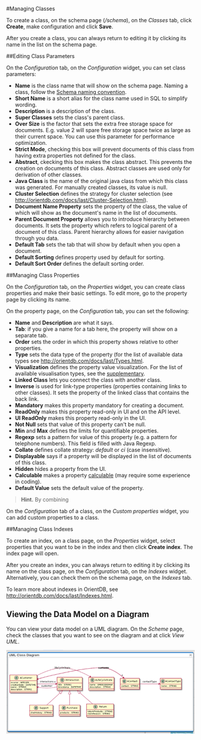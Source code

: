 #Managing Classes

To create a class, on the schema page (*/schema*), on the *Classes* tab, click **Create**, make configuration and click **Save**.

After you create a class, you can always return to editing it by clicking its name in the list on the schema page.

##Editing Class Parameters

On the *Configuration* tab, on the *Configuration* widget, you can set class parameters:

* **Name** is the class name that will show on the schema page. Naming a class, follow the [Schema naming convention](https://github.com/OrienteerDW/Orienteer/wiki/Schema-naming-convention).
* **Short Name** is a short alias for the class name used in SQL to simplify wording.
* **Description** is a description of the class.
* **Super Classes** sets the class's parent class.
* **Over Size** is the factor that sets the extra free storage space for documents. E.g. value 2 will spare free storage space twice as large as their current space. You can use this parameter for performance optimization.
* **Strict Mode**, checking this box will prevent documents of this class from having extra properties not defined for the class.
* **Abstract**, ckecking this box makes the class abstract. This prevents the creation on documents of this class. Abstract classes are used only for derivation of other classes.
* **Java Class** is the name of the original java class from which this class was generated. For manually created classes, its value is null. 
* **Cluster Selection** defines the strategy for cluster selection (see http://orientdb.com/docs/last/Cluster-Selection.html).
* **Document Name Property** sets the property of the class, the value of which will show as the document's name in the list of documents.
* **Parent Document Property** allows you to introduce hierarchy between documents. It sets the property which refers to logical parent of a document of this class. Parent hierarchy allows for easier navigation through you data.
* **Default Tab** sets the tab that will show by default when you open a document.
* **Default Sorting** defines property used by default for sorting.
* **Default Sort Order** defines the default sorting order.

##Managing Class Properties

On the *Configuration* tab, on the *Properties* widget, you can create class properties and make their basic settings. To edit more, go to the property page by clicking its name.

On the property page, on the *Configuration* tab, you can set the following:
* **Name** and **Description** are what it says.
* **Tab**:  if you give a name for a tab here, the property will show on a separate tab.
* **Order** sets the order in which this property shows relative to other properties.
* **Type** sets the data type of the property (for the list of available data types see http://orientdb.com/docs/last/Types.html.
* **Visualization** defines the property value visualization. For the list of available visualisation types, see the [supplementary](https://orienteer.gitbooks.io/orienteer/content/supplementary_supported_visualisation_types.html).
* **Linked Class** lets you connect the class with another class.
* **Inverse** is used for link-type properties (properties containing links to other classes). It sets the property of the linked class that contains the back link.
* **Mandatory** makes this property mandatory for creating a document.
* **ReadOnly** makes this property read-only in UI and on the API level.
* **UI ReadOnly** makes this property read-only in the UI.
* **Not Null** sets that value of this property can't be null.
* **Min** and **Max** defines the limits for quantifiable properties.
* **Regexp** sets a pattern for value of this property (e.g. a pattern for telephone numbers). This field is filled with Java Regexp.
* **Collate** defines collate strategy: *default* or *ci* (case insensitive).
* **Displayable** says if a property will be displayed in the list of documents of this class.
* **Hidden** hides a property from the UI.
* **Calculable** makes a property [calculable](https://orienteer.gitbooks.io/orienteer/content/adding_calculable_properties.html) (may require some experience in coding).
* **Default Value** sets the default value of the property.

> **Hint.**  By combining 

On the *Configuration* tab of a class, on the *Custom properties* widget, you can add custom properties to a class.

##Managing Class Indexes

To create an index, on a class page, on the *Properties* widget, select properties that you want to be in the index and then click **Create index**. The index page will open.

After you create an index, you can always return to editing it by clicking its name on the class page, on the *Configuration* tab, on the *Indexes* widget. Alternatively, you can check them on the schema page, on the *Indexes* tab.

To learn more about indexes in OrientDB, see http://orientdb.com/docs/last/Indexes.html.

## Viewing the Data Model on a Diagram

You can view your data model on a UML diagram. On the *Scheme* page, check the classes that you want to see on the diagram and at click *View UML*.

![](UML.png)